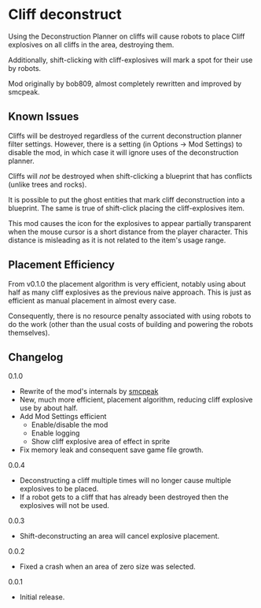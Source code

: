 # Cliff deconstruct

Using the Deconstruction Planner on cliffs will cause robots to place Cliff explosives on all cliffs in the area, destroying them.

Additionally, shift-clicking with cliff-explosives will mark a spot for their use
by robots.

Mod originally by bob809, almost completely rewritten and improved by smcpeak.

## Known Issues

Cliffs will be destroyed regardless of the current deconstruction planner filter settings.
However, there is a setting (in Options -> Mod Settings) to disable the mod, in which case
it will ignore uses of the deconstruction planner.

Cliffs will *not* be destroyed when shift-clicking a blueprint that has conflicts (unlike
trees and rocks).

It is possible to put the ghost entities that mark cliff deconstruction into a blueprint.
The same is true of shift-click placing the cliff-explosives item.

This mod causes the icon for the explosives to appear partially transparent when the
mouse cursor is a short distance from the player character.  This distance is misleading
as it is not related to the item's usage range.

## Placement Efficiency

From v0.1.0 the placement algorithm is very efficient, notably using about half
as many cliff explosives as the previous naive approach. This is just as
efficient as manual placement in almost every case.

Consequently, there is no resource penalty associated with using robots to do the work
(other than the usual costs of building and powering the robots themselves).

## Changelog

0.1.0

* Rewrite of the mod's internals by [smcpeak](https://mods.factorio.com/user/smcpeak)
* New, much more efficient, placement algorithm, reducing cliff explosive use by about half.
* Add Mod Settings efficient
    - Enable/disable the mod
    - Enable logging
    - Show cliff explosive area of effect in sprite
* Fix memory leak and consequent save game file growth.

0.0.4

* Deconstructing a cliff multiple times will no longer cause multiple explosives to be placed.
* If a robot gets to a cliff that has already been destroyed then the explosives will not be used.

0.0.3

* Shift-deconstructing an area will cancel explosive placement.

0.0.2

* Fixed a crash when an area of zero size was selected.

0.0.1

* Initial release.
